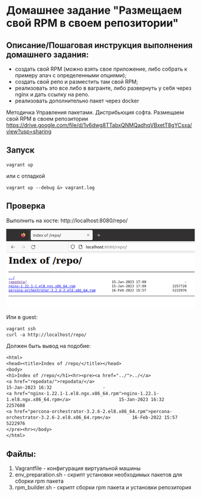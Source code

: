 # Домашнее задание "Размещаем свой RPM в своем репозитории"

## Описание/Пошаговая инструкция выполнения домашнего задания:

* создать свой RPM (можно взять свое приложение, либо собрать к примеру апач с определенными опциями);
* создать свой репо и разместить там свой RPM;
* реализовать это все либо в вагранте, либо развернуть у себя через nginx и дать ссылку на репо.
* реализовать дополнительно пакет через docker

Методичка Управления пакетами. Дистрибьюция софта. Размещаем свой RPM в своем репозитории
https://drive.google.com/file/d/1v6dwg8TTabxQNMQadhqVBxetT8gYCsxa/view?usp=sharing

## Запуск
```
vagrant up
```
или с отладкой
```
vagrant up --debug &> vagrant.log
```

## Проверка 
Выполнить на хосте:
http://localhost:8080/repo/

![index-repo](imgs/index-repo.png)

Или в guest:
```
vagrant ssh
curl -a http://localhost/repo/
```

Должен быть вывод на подобие:
```
<html>
<head><title>Index of /repo/</title></head>
<body>
<h1>Index of /repo/</h1><hr><pre><a href="../">../</a>
<a href="repodata/">repodata/</a>                                          15-Jan-2023 16:32                   -
<a href="nginx-1.22.1-1.el8.ngx.x86_64.rpm">nginx-1.22.1-1.el8.ngx.x86_64.rpm</a>                  15-Jan-2023 16:32             2257608
<a href="percona-orchestrator-3.2.6-2.el8.x86_64.rpm">percona-orchestrator-3.2.6-2.el8.x86_64.rpm</a>        16-Feb-2022 15:57             5222976
</pre><hr></body>
</html>
```

## Файлы:

1. Vagrantfile - конфигурация виртуальной машины
2. env_preparation.sh - скрипт установки необходимых пакетов для сборки rpm пакета
3. rpm_builder.sh - скрипт сборки rpm пакета и установки репозитория


